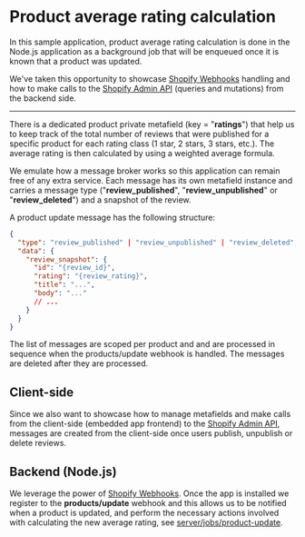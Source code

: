 # Product average rating calculation

In this sample application, product average rating calculation is done in the Node.js application as a background job that will be enqueued once it is known that a product was updated.

We've taken this opportunity to showcase [Shopify Webhooks](https://shopify.dev/docs/admin-api/rest/reference/events/webhook) handling and how to make calls to the [Shopify Admin API](https://shopify.dev/docs/admin-api) (queries and mutations) from the backend side.

---

There is a dedicated product private metafield (key = "**ratings**") that help us to keep track of the total number of reviews that were published for a specific product for each rating class (1 star, 2 stars, 3 stars, etc.). The average rating is then calculated by using a weighted average formula.

We emulate how a message broker works so this application can remain free of any extra service. Each message has its own metafield instance and carries a message type ("**review_published**", "**review_unpublished**" or "**review_deleted**") and a snapshot of the review.

A product update message has the following structure:

```json
{
  "type": "review_published" | "review_unpublished" | "review_deleted",
  "data": {
    "review_snapshot": {
      "id": "{review_id}",
      "rating": "{review_rating}",
      "title": "...",
      "body": "..."
      // ...
    }
  }
}
```

The list of messages are scoped per product and and are processed in sequence when the products/update webhook is handled. The messages are deleted after they are processed.

## Client-side

Since we also want to showcase how to manage metafields and make calls from the client-side (embedded app frontend) to the [Shopify Admin API](https://shopify.dev/docs/admin-api), messages are created from the client-side once users publish, unpublish or delete reviews.

## Backend (Node.js)

We leverage the power of [Shopify Webhooks](https://shopify.dev/docs/admin-api/rest/reference/events/webhook). Once the app is installed we register to the **products/update** webhook and this allows us to be notified when a product is updated, and perform the necessary actions involved with calculating the new average rating, see [server/jobs/product-update](https://github.com/Shopify/product-reviews-sample-app/blob/main/server/jobs/product-update.js).

